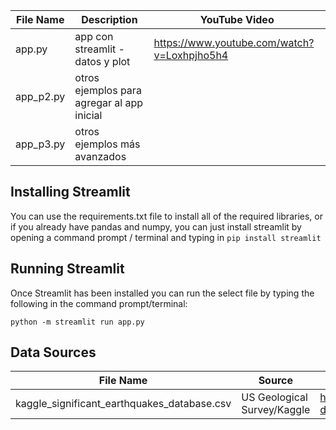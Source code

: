 

| File Name | Description                        | YouTube Video |
|-----------|------------------------------------|---------------|
| app.py    | app con streamlit - datos y plot   | https://www.youtube.com/watch?v=Loxhpjho5h4          |
| app_p2.py | otros ejemplos para agregar al app inicial                       |           |
| app_p3.py | otros ejemplos más avanzados                                     |           |

## Installing Streamlit
You can use the requirements.txt file to install all of the required libraries, or if you already have pandas and numpy, you can just install streamlit by opening a command prompt / terminal and typing in `pip install streamlit`

## Running Streamlit
Once Streamlit has been installed you can run the select file by typing the following in the command prompt/terminal:

`python -m streamlit run app.py`

## Data Sources
| File Name                                   | Source                      | Source Link                                              |
|---------------------------------------------|-----------------------------|----------------------------------------------------------|
| kaggle_significant_earthquakes_database.csv | US Geological Survey/Kaggle | https://www.kaggle.com/datasets/usgs/earthquake-database |